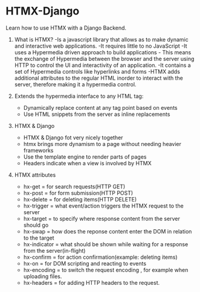 # HTMX-Django
Learn how to use HTMX with a Django Backend. 

1. What is HTMX?
    -Is a javascript library that allows as to make dynamic and interactive web applications.
    -It requires little to no JavaScript
    -It uses a Hypermedia driven approach to build applications - This means the exchange of Hypermedia between the browser and the server using HTTP
    to control the UI and interactivity of an application.
    -It contains a set of Hypermedia controls like hyperlinks and forms
    -HTMX adds additional attributes to the regular HTML inorder to interact with the server, therefore making it a hypermedia control. 
2. Extends the hypermedia interface to any HTML tag:
    - Dynamically replace content at any tag point based on events
    - Use HTML snippets from the server as inline replacements

3. HTMX & Django
    - HTMX & Django fot very nicely together
    - htmx brings more dynamism to a page without needing heavier frameworks
    - Use the template engine to render parts of pages
    - Headers indicate when a view is involved by HTMX

4. HTMX attributes
    - hx-get = for search requests(HTTP GET)
    - hx-post = for form submission(HTTP POST)
    - hx-delete = for deleting items(HTTP DELETE)
    - hx-trigger = what event/action triggers the HTMX request to the server
    - hx-target = to specify where response content from the server should go
    - hx-swap = how does the reponse content enter the DOM in relation to the target
    - hx-indicator = what should be shown while waiting for a response from the server(in-flight)
    - hx-confirm = for action confirmation(example: deleting items)
    - hx-on = for DOM scripting and reacting to events
    - hx-encoding = to switch the request encoding , for example when uploading files.
    - hx-headers = for adding HTTP headers to the request.
